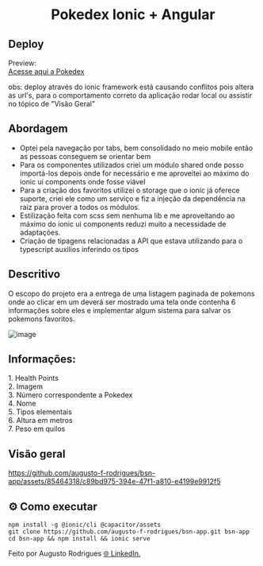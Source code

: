 <h1 align="center">Pokedex Ionic + Angular</h1>


## Deploy
Preview: </br>
[Acesse aqui a Pokedex](https://dashboard.ionicframework.com/app/ca862f37/preview/8952798)

obs: deploy através do ionic framework está causando conflitos pois altera as url's, para o comportamento correto da aplicação rodar local ou assistir no tópico de "Visão Geral"

## Abordagem
- Optei pela navegação por tabs, bem consolidado no meio mobile então as pessoas conseguem se orientar bem
- Para os componentes utilizados criei um módulo shared onde posso importá-los depois onde for necessário e me aproveitei ao máximo do ionic ui components onde fosse viável
- Para a criação dos favoritos utilizei o storage que o ionic já oferece suporte, criei ele como um serviço e fiz a injeção da dependência na raiz para prover a todos os módulos.
- Estilização feita com scss sem nenhuma lib e me aproveitando ao máximo do ionic ui components reduzi muito a necessidade de adaptações.
- Criação de tipagens relacionadas a API que estava utilizando para o typescript auxilios inferindo os tipos

## Descritivo
O escopo do projeto era a entrega de uma listagem paginada de pokemons onde ao clicar em um deverá ser mostrado uma tela onde contenha 6 informações sobre eles e implementar algum sistema para salvar os pokemons favoritos.

![image](https://github.com/augusto-f-rodrigues/bsn-app/assets/85464318/d25b88e8-05f9-4be4-8c9c-68b1e716a77f)

<h2>Informações: </h2>
1. Health Points </br>
2. Imagem </br>
3. Número correspondente a Pokedex </br>
4. Nome </br>
5. Tipos elementais </br>
6. Altura em metros </br>
7. Peso em quilos

## Visão geral

https://github.com/augusto-f-rodrigues/bsn-app/assets/85464318/c89bd975-394e-47f1-a810-e4199e9912f5

## ⚙️ Como executar 

```
npm install -g @ionic/cli @capacitor/assets
git clone https://github.com/augusto-f-rodrigues/bsn-app.git bsn-app
cd bsn-app && npm install && ionic serve
```

Feito por Augusto Rodrigues  [ 🌐 LinkedIn.](https://www.linkedin.com/in/augusto-f-rodrigues/)

